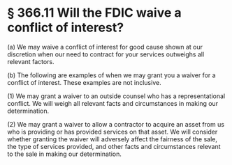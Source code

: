 # § 366.11   Will the FDIC waive a conflict of interest?

(a) We may waive a conflict of interest for good cause shown at our discretion when our need to contract for your services outweighs all relevant factors. 


(b) The following are examples of when we may grant you a waiver for a conflict of interest. These examples are not inclusive. 


(1) We may grant a waiver to an outside counsel who has a representational conflict. We will weigh all relevant facts and circumstances in making our determination. 


(2) We may grant a waiver to allow a contractor to acquire an asset from us who is providing or has provided services on that asset. We will consider whether granting the waiver will adversely affect the fairness of the sale, the type of services provided, and other facts and circumstances relevant to the sale in making our determination. 




